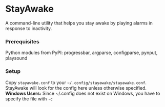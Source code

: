 # StayAwake
A command-line utility that helps you stay awake by playing alarms in response to inactivity.

### Prerequisites<br>
Python modules from PyPI: progressbar, argparse, configparse, pynput, playsound

### Setup
Copy `stayawake.conf` to your `~/.config/stayawake/stayawake.conf`. StayAwake will look for the config here unless otherwise specified. <br>
**Windows Users:** Since ~/.config does not exist on Windows, you have to specify the file with `-c`
